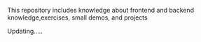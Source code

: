  This repository includes knowledge about frontend and backend knowledge,exercises, small demos, and projects
 
 Updating.....
